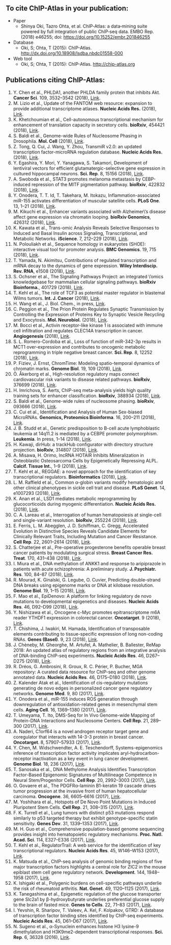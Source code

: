 ## To cite ChIP-Atlas in your publication:

- Paper
  - Shinya Oki, Tazro Ohta, et al. ChIP‐Atlas: a data‐mining suite powered by full integration of public ChIP‐seq data. EMBO Rep. (2018) e46255; doi: https://doi.org/10.15252/embr.201846255
- Database
  - Oki, S; Ohta, T (2015): ChIP-Atlas. http://dx.doi.org/10.18908/lsdba.nbdc01558-000
- Web tool
  - Oki, S; Ohta, T (2015): ChIP-Atlas. http://chip-atlas.org

## Publications citing ChIP-Atlas:

1. Y. Chen et al., PHLDA1, another PHLDA family protein that inhibits Akt. __Cancer Sci__. 109, 3532–3542 (2018), [Link](https://doi.org/doi:10.1111/cas.13796).
2. M. Lizio et al., Update of the FANTOM web resource: expansion to provide additional transcriptome atlases. __Nucleic Acids Res.__ (2018), [Link](https://doi.org/doi:10.1093/nar/gky1099).
3. K. Khetchoumian et al., Cell-autonomous transcriptional mechanism for enhancement of translation capacity in secretory cells. __bioRxiv__, 454421 (2018), [Link](https://doi.org/doi:10.1101/454421).
4. S. Baldi et al., Genome-wide Rules of Nucleosome Phasing in Drosophila. __Mol. Cell__ (2018), [Link](https://doi.org/doi:10.1016/j.molcel.2018.09.032).
5. Z. Tong, Q. Cui, J. Wang, Y. Zhou, TransmiR v2.0: an updated transcription factor-microRNA regulation database. __Nucleic Acids Res.__ (2018), [Link](https://doi.org/doi:10.1093/nar/gky1023).
6. Y. Egashira, Y. Mori, Y. Yanagawa, S. Takamori, Development of lentiviral vectors for efficient glutamatergic-selective gene expression in cultured hippocampal neurons. __Sci. Rep__. 8, 15156 (2018), [Link](https://doi.org/doi:10.1038/s41598-018-33509-5).
7. A. Swoboda et al., STAT3 promotes melanoma metastasis by CEBP-induced repression of the MITF pigmentation pathway. __bioRxiv__, 422832 (2018), [Link](https://doi.org/doi:10.1101/422832).
8. Y. Onodera, T. T. Id, T. Takehara, M. Itokazu, Inflammation-associated miR-155 activates differentiation of muscular satellite cells. __PLoS One__. 13, 1–21 (2018), [Link](https://doi.org/doi:10.1371/journal.pone.0204860).
9. M. Kikuchi et al., Enhancer variants associated with Alzheimer\’s disease affect gene expression via chromatin looping. __bioRxiv Genomics__, 426312 (2018), [Link](https://doi.org/doi:10.1101/426312).
10. K. Kawata et al., Trans-omic Analysis Reveals Selective Responses to Induced and Basal Insulin across Signaling, Transcriptional, and Metabolic Networks. __iScience__. 7, 212–229 (2018), [Link](https://doi.org/doi:10.1016/J.ISCI.2018.07.022).
11. N. Polouliakh et al., Sequence homology in eukaryotes (SHOE): interactive visual tool for promoter analysis. __BMC Genomics__. 19, 715 (2018), [Link](https://doi.org/doi:10.1186/s12864-018-5101-3).
12. T. Yamada, N. Akimitsu, Contributions of regulated transcription and mRNA decay to the dynamics of gene expression. __Wiley Interdiscip. Rev. RNA__, e1508 (2018), [Link](https://doi.org/doi:10.1002/wrna.1508).
13. S. Ochsner et al., The Signaling Pathways Project: an integrated \’omics knowledgebase for mammalian cellular signaling pathways. __bioRxiv Bioinforma.__, 401729 (2018), [Link](https://doi.org/doi:10.1101/401729).
14. T. Kehl et al., The role of TCF3 as potential master regulator in blastemal Wilms tumors. __Int. J. Cancer__ (2018), [Link](https://doi.org/doi:10.1002/ijc.31834).
15. H. Wang et al., J. Biol. Chem., in press, [Link](https://doi.org/doi:10.1074/jbc.RA118.004099).
16. C. Peggion et al., The Prion Protein Regulates Synaptic Transmission by Controlling the Expression of Proteins Key to Synaptic Vesicle Recycling and Exocytosis. __Mol. Neurobiol.__ (2018), [Link](https://doi.org/doi:10.1007/s12035-018-1293-4).
17. M. Bocci et al., Activin receptor-like kinase 1 is associated with immune cell infiltration and regulates CLEC14A transcription in cancer. __Angiogenesis__ (2018), [Link](https://doi.org/doi:10.1007/s10456-018-9642-5).
18. S. L. Romero-Cordoba et al., Loss of function of miR-342-3p results in MCT1 over-expression and contributes to oncogenic metabolic reprogramming in triple negative breast cancer. __Sci. Rep__. 8, 12252 (2018), [Link](https://doi.org/doi:10.1038/s41598-018-29708-9).
19. P. Fiziev, J. Ernst, ChromTime: Modeling spatio-temporal dynamics of chromatin marks. __Genome Biol__. 19, 109 (2018), [Link](https://doi.org/doi:10.1186/s13059-018-1485-2).
20. Ö. Åkerborg et al., High-resolution regulatory maps connect cardiovascular risk variants to disease related pathways. __bioRxiv__, 376699 (2018), [Link](https://doi.org/doi:10.1101/376699).
21. H. Imrichova, S. Aerts, ChIP-seq meta-analysis yields high quality training sets for enhancer classification. __bioRxiv__, 388934 (2018), [Link](https://doi.org/doi:10.1101/388934).
22. S. Baldi et al., Genome-wide rules of nucleosome phasing. __bioRxiv__, 093666 (2018), [Link](https://doi.org/doi:10.1101/093666).
23. C. Cui et al., Identification and Analysis of Human Sex-biased MicroRNAs. __Genomics, Proteomics Bioinforma__. 16, 200–211 (2018), [Link](https://doi.org/doi:10.1016/j.gpb.2018.03.004).
24. J. B. Studd et al., Genetic predisposition to B-cell acute lymphoblastic leukemia at 14q11.2 is mediated by a CEBPE promoter polymorphism. __Leukemia__. In press, 1–14 (2018), [Link](https://doi.org/doi:10.1038/s41375-018-0184-z).
25. H. Kawaji, dirHub: a trackHub configurator with directory structure projection. __bioRxiv__, 314807 (2018), [Link](https://doi.org/doi:10.1101/314807).
26. A. Misawa, H. Orimo, lncRNA HOTAIR Inhibits Mineralization in Osteoblastic Osteosarcoma Cells by Epigenetically Repressing ALPL. __Calcif. Tissue Int.__, 1–9 (2018), [Link](https://doi.org/doi:10.1007/s00223-018-0434-0).
27. T. Kehl et al., REGGAE: a novel approach for the identification of key transcriptional regulators. __Bioinformatics__ (2018), [Link](https://doi.org/doi:10.1093/bioinformatics/bty372).
28. L. M. Raffield et al., Common α-globin variants modify hematologic and other clinical phenotypes in sickle cell trait and disease. __PLoS Genet__. 14, e1007293 (2018), [Link](https://doi.org/doi:10.1371/journal.pgen.1007293).
29. K. Anan et al., LSD1 mediates metabolic reprogramming by glucocorticoids during myogenic differentiation. __Nucleic Acids Res.__ (2018), [Link](https://doi.org/doi:10.1093/nar/gky234).
30. C. A. Lareau et al., Interrogation of human hematopoiesis at single-cell and single-variant resolution. __bioRxiv__, 255224 (2018), [Link](https://doi.org/doi:10.1101/255224).
31. E. Ferris, L. M. Abegglen, J. D. Schiffman, C. Gregg, Accelerated Evolution in Distinctive Species Reveals Candidate Elements for Clinically Relevant Traits, Including Mutation and Cancer Resistance. __Cell Rep__. 22, 2601–2614 (2018), [Link](https://doi.org/doi:10.1016/j.celrep.2018.02.008).
32. S. Chatterjee et al., Pre-operative progesterone benefits operable breast cancer patients by modulating surgical stress. __Breast Cancer Res. Treat__. 170, 431–438 (2018), [Link](https://doi.org/doi:10.1007/s10549-018-4749-3).
33. I. Miura et al., DNA methylation of ANKK1 and response to aripiprazole in patients with acute schizophrenia: A preliminary study. __J. Psychiatr. Res__. 100, 84–87 (2018), [Link](https://doi.org/doi:10.1016/j.jpsychires.2018.02.018).
34. R. Mourad, K. Ginalski, G. Legube, O. Cuvier, Predicting double-strand DNA breaks using epigenome marks or DNA at kilobase resolution. __Genome Biol__. 19, 1–15 (2018), [Link](https://doi.org/doi:10.1186/s13059-018-1411-7).
35. F. Mao et al., EpiDenovo: A platform for linking regulatory de novo mutations to developmental epigenetics and diseases. __Nucleic Acids Res__. 46, D92–D99 (2018), [Link](https://doi.org/doi:10.1093/nar/gkx918).
36. Y. Nishizawa et al., Oncogene c-Myc promotes epitranscriptome m6A reader YTHDF1 expression in colorectal cancer. __Oncotarget__. 9 (2018), [Link](https://doi.org/doi:10.18632/oncotarget.23554).
37. T. Chishima, J. Iwakiri, M. Hamada, Identification of transposable elements contributing to tissue-specific expression of long non-coding RNAs. __Genes (Basel)__. 9, 23 (2018), [Link](https://doi.org/doi:10.3390/genes9010023).
38. J. Chèneby, M. Gheorghe, M. Artufel, A. Mathelier, B. Ballester, ReMap 2018: An updated atlas of regulatory regions from an integrative analysis of DNA-binding ChIP-seq experiments. __Nucleic Acids Res__. 46, D267–D275 (2018), [Link](https://doi.org/doi:10.1093/nar/gkx1092).
39. R. Dréos, G. Ambrosini, R. Groux, R. C. Périer, P. Bucher, MGA repository: A curated data resource for ChIP-seq and other genome annotated data. __Nucleic Acids Res__. 46, D175–D180 (2018), [Link](https://doi.org/doi:10.1093/nar/gkx995).
40. Z. Kalender Atak et al., Identification of cis-regulatory mutations generating de novo edges in personalized cancer gene regulatory networks. __Genome Med__. 9, 80 (2017), [Link](https://doi.org/doi:10.1186/s13073-017-0464-7).
41. Y. Onodera et al., miR-155 induces ROS generation through downregulation of antioxidation-related genes in mesenchymal stem cells. __Aging Cell__. 16, 1369–1380 (2017), [Link](https://doi.org/doi:10.1111/acel.12680).
42. T. Umeyama, T. Ito, DMS-Seq for In Vivo Genome-wide Mapping of Protein-DNA Interactions and Nucleosome Centers. __Cell Rep__. 21, 289–300 (2017), [Link](https://doi.org/doi:10.1016/j.celrep.2017.09.035).
43. A. Naderi, C1orf64 is a novel androgen receptor target gene and coregulator that interacts with 14-3-3 protein in breast cancer. __Oncotarget__. 8, 57907–57933 (2017), [Link](https://doi.org/doi:10.18632/oncotarget.17826).
44. Y. Chen, M. Widschwendter, A. E. Teschendorff, Systems-epigenomics inference of transcription factor activity implicates aryl-hydrocarbon-receptor inactivation as a key event in lung cancer development. __Genome Biol__. 18, 236 (2017), [Link](https://doi.org/doi:10.1186/s13059-017-1366-0).
45. T. Sanosaka et al., DNA Methylome Analysis Identifies Transcription Factor-Based Epigenomic Signatures of Multilineage Competence in Neural Stem/Progenitor Cells. __Cell Rep__. 20, 2992–3003 (2017), [Link](https://doi.org/doi:10.1016/j.celrep.2017.08.086).
46. O. Govaere et al., The PDGFRα-laminin B1-keratin 19 cascade drives tumor progression at the invasive front of human hepatocellular carcinoma. __Oncogene__. 36, 6605–6616 (2017), [Link](https://doi.org/doi:10.1038/onc.2017.260).
47. M. Yoshihara et al., Hotspots of De Novo Point Mutations in Induced Pluripotent Stem Cells. __Cell Rep__. 21, 308–315 (2017), [Link](https://doi.org/doi:10.1016/j.celrep.2017.09.060).
48. F. K. Turrell et al., Lung tumors with distinct p53 mutations respond similarly to p53 targeted therapy but exhibit genotype-specific statin sensitivity. __Genes Dev__. 31, 1339–1353 (2017), [Link](https://doi.org/doi:10.1101/gad.298463.117).
49. M. H. Guo et al., Comprehensive population-based genome sequencing provides insight into hematopoietic regulatory mechanisms. __Proc. Natl. Acad. Sci__. 114, E327–E336 (2017), [Link](https://doi.org/doi:10.1073/pnas.1619052114).
50. T. Kehl et al., RegulatorTrail: A web service for the identification of key transcriptional regulators. __Nucleic Acids Res__. 45, W146–W153 (2017), [Link](https://doi.org/doi:10.1093/nar/gkx350).
51. K. Matsuda et al., ChIP-seq analysis of genomic binding regions of five major transcription factors highlights a central role for ZIC2 in the mouse epiblast stem cell gene regulatory network. __Development__. 144, 1948–1958 (2017), [Link](https://doi.org/doi:10.1242/dev.143479).
52. K. Ishigaki et al., Polygenic burdens on cell-specific pathways underlie the risk of rheumatoid arthritis. __Nat. Genet__. 49, 1120–1125 (2017), [Link](https://doi.org/doi:10.1038/ng.3885).
53. K. Tanegashima et al., Epigenetic regulation of the glucose transporter gene Slc2a1 by β-hydroxybutyrate underlies preferential glucose supply to the brain of fasted mice. __Genes to Cells__. 22, 71–83 (2017), [Link](https://doi.org/doi:10.1111/gtc.12456).
54. I. Yevshin, R. Sharipov, T. Valeev, A. Kel, F. Kolpakov, GTRD: A database of transcription factor binding sites identified by ChIP-seq experiments. __Nucleic Acids Res__. 45, D61–D67 (2017), [Link](https://doi.org/doi:10.1093/nar/gkw951).
55. N. Sugeno et al., α-Synuclein enhances histone H3 lysine-9 dimethylation and H3K9me2-dependent transcriptional responses. __Sci. Rep__. 6, 36328 (2016), [Link](https://doi.org/doi:10.1038/srep36328).
